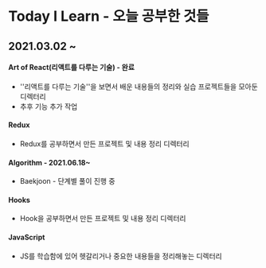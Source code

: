 # Today I Learn - 오늘 공부한 것들 

## 2021.03.02 ~

#### Art of React(리액트를 다루는 기술) - 완료

- ''리액트를 다루는 기술''을 보면서 배운 내용들의 정리와 실습 프로젝트들을 모아둔 디렉터리
- 추후 기능 추가 작업 



#### Redux

- Redux를 공부하면서 만든 프로젝트 및 내용 정리 디렉터리



#### Algorithm - 2021.06.18~

- Baekjoon - 단계별 풀이 진행 중



#### Hooks

- Hook을 공부하면서  만든 프로젝트 및 내용 정리 디렉터리



#### JavaScript

- JS를 학습함에 있어 헷갈리거나 중요한 내용들을 정리해놓는 디렉터리